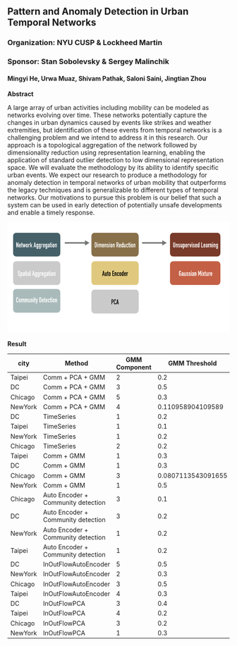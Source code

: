 ## Pattern and Anomaly Detection in Urban Temporal Networks
### Organization: NYU CUSP & Lockheed Martin
### Sponsor: Stan Sobolevsky & Sergey Malinchik
#### Mingyi He, Urwa Muaz, Shivam Pathak, Saloni Saini, Jingtian Zhou  
**Abstract**

A large array of urban activities including mobility can be modeled as networks evolving over time. These networks potentially capture the changes in urban dynamics caused by events like strikes and weather extremities, but identification of these events from temporal networks is a challenging problem and we intend to address it in this research. Our approach is a topological aggregation of the network followed by dimensionality reduction using representation learning, enabling the application of standard outlier detection to low dimensional representation space. We will evaluate the methodology by its ability to identify specific urban events. We expect our research to produce a methodology for anomaly detection in temporal networks of urban mobility that outperforms the legacy techniques and is generalizable to different types of temporal networks. Our motivations to pursue this problem is our belief that such a system can be used in early detection of potentially unsafe developments and enable a timely response.

<img src="pipeline.png" width="520" height="250" />

**Result**

| city    | Method                             | GMM Component | GMM Threshold      | Balanced ACC      | National Holiday TPR | Culture Event TPR  | Extreme Weather TPR |
|---------|------------------------------------|---------------|--------------------|-------------------|----------------------|--------------------|---------------------|
| Taipei  | Comm + PCA + GMM                   | 2             | 0.2                | 0.865540789959395 | 1                    | 1                  | 0.2                 |
| DC      | Comm + PCA + GMM                   | 3             | 0.5                | 0.596641125820278 | 0.80952380952381     | 0.727272727272727  | 0.564102564102564   |
| Chicago | Comm + PCA + GMM                   | 5             | 0.3                | 0.512207425343019 | 0.1                  | 0.666666666666667  | 0.347826086956522   |
| NewYork | Comm + PCA + GMM                   | 4             | 0.110958904109589  | 0.590347923681257 | 0.523809523809524    | 0.2                | 0.177777777777778   |
| DC      | TimeSeries                         | 1             | 0.2                | 0.58958777336175  | 0.75                 | 0.0909090909090909 | 0.325               |
| Taipei  | TimeSeries                         | 1             | 0.1                | 0.786166574228138 | 0.724137931034482    | 0                  | 0.4                 |
| NewYork | TimeSeries                         | 1             | 0.2                | 0.584861325115562 | 0.666666666666666    | 0.411764705882352  | 0.195652173913043   |
| Chicago | TimeSeries                         | 2             | 0.2                | 0.569299055829228 | 0.6                  | 0.5                | 0.260869565217391   |
| Taipei  | Comm + GMM                         | 1             | 0.3                | 0.812384643779993 | 0.96551724137931     | 1                  | 0.4                 |
| DC      | Comm + GMM                         | 1             | 0.3                | 0.613141524105754 | 0.761904761904762    | 0.545454545454545  | 0.333333333333333   |
| Chicago | Comm + GMM                         | 3             | 0.0807113543091655 | 0.511412933817595 | 0.3                  | 0                  | 0.0652173913043478  |
| NewYork | Comm + GMM                         | 1             | 0.5                | 0.593733949666153 | 0.904761904761905    | 0.6                | 0.577777777777778   |
| Chicago | Auto Encoder + Community detection | 3             | 0.1                | 0.510214891041162 | 0                    | 0                  | 0.148936170212766   |
| DC      | Auto Encoder + Community detection | 3             | 0.2                | 0.517875431475932 | 0.0731707317073171   | 0.193548387096774  | 0.268292682926829   |
| NewYork | Auto Encoder + Community detection | 1             | 0.2                | 0.540270882078792 | 0.380952380952381    | 0.352941176470588  | 0.212765957446809   |
| Taipei  | Auto Encoder + Community detection | 1             | 0.2                | 0.83610188261351  | 0.9                  | 0.666666666666667  | 0.2                 |
| DC      | InOutFlowAutoEncoder               | 5             | 0.5                | 0.486638470583773 | 0.285714285714286    | 0.590909090909091  | 0.512820512820513   |
| NewYork | InOutFlowAutoEncoder               | 2             | 0.3                | 0.588179345241492 | 0.523809523809524    | 0.666666666666667  | 0.355555555555556   |
| Chicago | InOutFlowAutoEncoder               | 3             | 0.5                | 0.514199959644875 | 0.3                  | 1                  | 0.543478260869565   |
| Taipei  | InOutFlowAutoEncoder               | 4             | 0.3                | 0.812384643779993 | 1                    | 1                  | 0.2                 |
| DC      | InOutFlowPCA                       | 3             | 0.4                | 0.583877024617836 | 0.714285714285714    | 0.409090909090909  | 0.538461538461538   |
| Taipei  | InOutFlowPCA                       | 4             | 0.2                | 0.865540789959395 | 1                    | 1                  | 0.2                 |
| Chicago | InOutFlowPCA                       | 3             | 0.2                | 0.548085653753027 | 0.2                  | 0.666666666666667  | 0.282608695652174   |
| NewYork | InOutFlowPCA                       | 1             | 0.3                | 0.622895622895623 | 0.857142857142857    | 0.533333333333333  | 0.355555555555556   |

